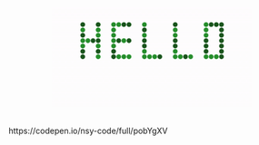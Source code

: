 <div style="text-align:center"> <img src="./matterjs.gif" width="70%"/> </div>
<br>
<p>https://codepen.io/nsy-code/full/pobYgXV</p>
<!--
**nsy-code/nsy-code** is a ✨ _special_ ✨ repository because its `README.md` (this file) appears on your GitHub profile.

Here are some ideas to get you started:

- 🔭 I’m currently working on ...
- 🌱 I’m currently learning ...
- 👯 I’m looking to collaborate on ...
- 🤔 I’m looking for help with ...
- 💬 Ask me about ...
- 📫 How to reach me: ...
- 😄 Pronouns: ...
- ⚡ Fun fact: ...
-->
